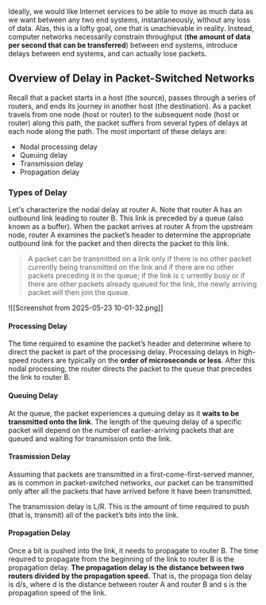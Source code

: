 Ideally, we would like Internet services to be able to move as much data as we want between any two end systems, instantaneously, without any loss of data. Alas, this is a lofty goal, one that is unachievable in reality. Instead, computer networks necessarily constrain
throughput (**the amount of data per second that can be transferred**) between end systems, introduce delays between end systems, and can actually lose packets.

## Overview of Delay in Packet-Switched Networks
Recall that a packet starts in a host (the source), passes through a series of routers, and ends its journey in another host (the destination). As a packet travels from one node (host or router) to the subsequent node (host or router) along this path, the packet suffers from several types of delays at each node along the path. The most important of these delays are:
- Nodal processing delay
- Queuing delay
- Transmission delay
- Propagation delay

### Types of Delay
Let's characterize the nodal delay at router A.
Note that router A has an outbound link leading to router B. This link is preceded by a queue (also known as a buffer). When the packet arrives at router A from the upstream node, router A examines the packet’s header to determine the appropriate outbound link for the packet and then directs the packet to this link.

>A packet can be transmitted on a link only if there is no other packet currently being transmitted on the link and if there are no other packets preceding it in the queue; if the link is c­ urrently busy or if there are other packets already queued for the link, the newly arriving packet will then join the queue.

![[Screenshot from 2025-05-23 10-01-32.png]]

#### Processing Delay
The time required to examine the packet’s header and determine where to direct the packet is part of the processing delay.
Processing delays in high-speed routers are typically on the **order of microseconds or less**. After this nodal processing, the router directs the packet to the queue that precedes the link to router B.
#### Queuing Delay
At the queue, the packet experiences a queuing delay as it **waits to be transmitted onto the link**. The length of the queuing delay of a specific packet will depend on the number of earlier-arriving packets that are queued and waiting for transmission onto the link.

#### Trasmission Delay
Assuming that packets are transmitted in a first-come-first-served manner, as is common in packet-switched networks, our packet can be transmitted only after all the packets that have arrived before it have been transmitted.

The transmission delay is L/R. This is the amount of time required to push (that is, transmit) all of the packet’s bits into the link.

#### Propagation Delay
Once a bit is pushed into the link, it needs to propagate to router B. The time required to propagate from the beginning of the link to router B is the propagation delay.
**The propagation delay is the distance between two routers divided by the propagation speed.** That is, the propaga tion delay is d/s, where d is the distance between router A and router B and s is the propagation speed of the link.